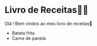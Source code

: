 # Livro de Receitas:man_cook:

Olá ! Bem vindos ao meu livro de receitas:wave:

- Batata frita
- Carne de panela
